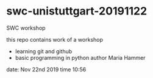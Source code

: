 # swc-unistuttgart-20191122
SWC workshop

this repo contains work of a workshop
- learning git and github 
- basic programming in python
author Maria Hammer

date: Nov 22nd 2019
time 10:56
